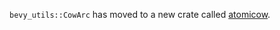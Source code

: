 `bevy_utils::CowArc` has moved to a new crate called [atomicow](https://crates.io/crates/atomicow).
